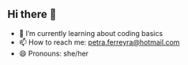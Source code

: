 ## Hi there 👋

<!--
**Petratype/Petratype** is a ✨ _special_ ✨ repository because its `README.md` (this file) appears on your GitHub profile.
-->

- 🌱 I’m currently learning about coding basics
- 📫 How to reach me: petra.ferreyra@hotmail.com
- 😄 Pronouns: she/her

